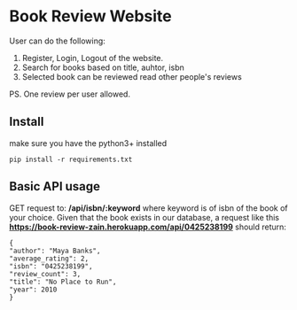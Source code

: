 # Book Review Website

User can do the following:
1. Register, Login, Logout of the website.
2. Search for books based on title, auhtor, isbn
3. Selected book can be reviewed read other people's reviews


PS. One review per user allowed. 


## Install
make sure you have the python3+ installed
```
pip install -r requirements.txt
```

## Basic API usage
GET request to: <b>/api/isbn/:keyword</b> where keyword is of isbn of the book of your choice.
Given that the book exists in our database, a request like this 
<b>https://book-review-zain.herokuapp.com/api/0425238199</b> should return:
```
{
"author": "Maya Banks",
"average_rating": 2,
"isbn": "0425238199",
"review_count": 3,
"title": "No Place to Run",
"year": 2010
}
```
